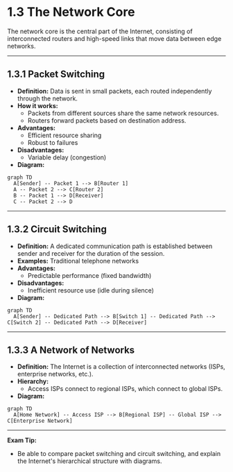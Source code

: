 # 1.3 The Network Core

The network core is the central part of the Internet, consisting of interconnected routers and high-speed links that move data between edge networks.

---

## 1.3.1 Packet Switching

- **Definition:** Data is sent in small packets, each routed independently through the network.
- **How it works:**
  - Packets from different sources share the same network resources.
  - Routers forward packets based on destination address.
- **Advantages:**
  - Efficient resource sharing
  - Robust to failures
- **Disadvantages:**
  - Variable delay (congestion)
- **Diagram:**

```mermaid
graph TD
  A[Sender] -- Packet 1 --> B[Router 1]
  A -- Packet 2 --> C[Router 2]
  B -- Packet 1 --> D[Receiver]
  C -- Packet 2 --> D
```

---

## 1.3.2 Circuit Switching

- **Definition:** A dedicated communication path is established between sender and receiver for the duration of the session.
- **Examples:** Traditional telephone networks
- **Advantages:**
  - Predictable performance (fixed bandwidth)
- **Disadvantages:**
  - Inefficient resource use (idle during silence)
- **Diagram:**

```mermaid
graph TD
  A[Sender] -- Dedicated Path --> B[Switch 1] -- Dedicated Path --> C[Switch 2] -- Dedicated Path --> D[Receiver]
```

---

## 1.3.3 A Network of Networks

- **Definition:** The Internet is a collection of interconnected networks (ISPs, enterprise networks, etc.).
- **Hierarchy:**
  - Access ISPs connect to regional ISPs, which connect to global ISPs.
- **Diagram:**

```mermaid
graph TD
  A[Home Network] -- Access ISP --> B[Regional ISP] -- Global ISP --> C[Enterprise Network]
```

---

**Exam Tip:**
- Be able to compare packet switching and circuit switching, and explain the Internet's hierarchical structure with diagrams. 